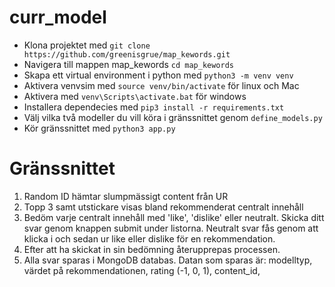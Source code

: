 # curr_model

- Klona projektet med `git clone https://github.com/greenisgrue/map_kewords.git`
- Navigera till mappen map_kewords `cd map_kewords`
- Skapa ett virtual environment i python med `python3 -m venv venv`
- Aktivera venvsim med `source venv/bin/activate` för linux och Mac
- Aktivera med `venv\Scripts\activate.bat` för windows
- Installera dependecies med `pip3 install -r requirements.txt`
- Välj vilka två modeller du vill köra i gränssnittet genom `define_models.py`
- Kör gränssnittet med `python3 app.py`

# Gränssnittet
 1. Random ID hämtar slumpmässigt content från UR
 2. Topp 3 samt utstickare visas bland rekommenderat centralt innehåll
 3. Bedöm varje centralt innehåll med 'like', 'dislike' eller neutralt. Skicka ditt svar genom knappen submit under listorna. Neutralt svar fås genom att klicka i och sedan ur like eller dislike för en rekommendation.
4. Efter att ha skickat in sin bedömning återupprepas processen.
5. Alla svar sparas i MongoDB databas. Datan som sparas är: modelltyp, värdet på rekommendationen, rating (-1, 0, 1), content_id, 


